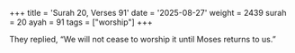 +++
title = 'Surah 20, Verses 91'
date = '2025-08-27'
weight = 2439
surah = 20
ayah = 91
tags = ["worship"]
+++

They replied, “We will not cease to worship it until Moses returns to us.”